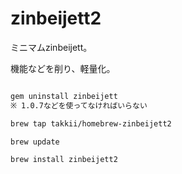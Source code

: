 # zinbeijett2

ミニマムzinbeijett。

機能などを削り、軽量化。

```txt

gem uninstall zinbeijett
※ 1.0.7などを使ってなければいらない

brew tap takkii/homebrew-zinbeijett2

brew update

brew install zinbeijett2
```